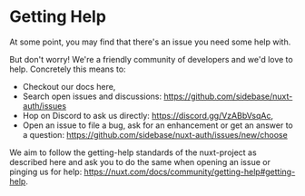 # Getting Help

At some point, you may find that there's an issue you need some help with.

But don't worry! We're a friendly community of developers and we'd love to help. Concretely this means to:
- Checkout our docs here,
- Search open issues and discussions: https://github.com/sidebase/nuxt-auth/issues
- Hop on Discord to ask us directly: https://discord.gg/VzABbVsqAc,
- Open an issue to file a bug, ask for an enhancement or get an answer to a question: https://github.com/sidebase/nuxt-auth/issues/new/choose

We aim to follow the getting-help standards of the nuxt-project as described here and ask you to do the same when opening an issue or pinging us for help: https://nuxt.com/docs/community/getting-help#getting-help.
